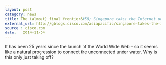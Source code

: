 ```yaml
---
layout: post
category: news
title: The (almost) final frontier&#58; Singapore takes the Internet underwater
external_url: http://gblogs.cisco.com/asiapacific/singapore-takes-the-internet-underwater/
source : cisco.com
date:   2014-11-04
---
```


It has been 25 years since the launch of the World Wide Web – so it seems like a natural progression to connect the unconnected under water. Why is this only just taking off?